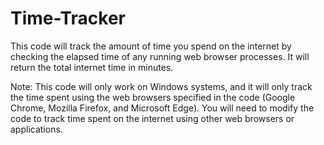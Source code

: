 # Time-Tracker

This code will track the amount of time you spend on the internet by checking the elapsed time of any running web browser processes. It will return the total internet time in minutes.

Note: This code will only work on Windows systems, and it will only track the time spent using the web browsers specified in the code (Google Chrome, Mozilla Firefox, and Microsoft Edge). You will need to modify the code to track time spent on the internet using other web browsers or applications.
